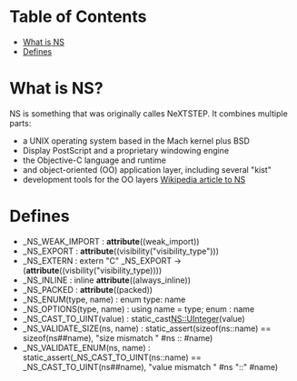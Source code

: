 # Table of Contents
- [What is NS](#what-is-ns)
- [Defines](#defines)

# What is NS?
NS is something that was originally calles NeXTSTEP. It combines multiple parts:
- a UNIX operating system based in the Mach kernel plus BSD
- Display PostScript and a proprietary windowing engine
- the Objective-C language and runtime
- and object-oriented (OO) application layer, including several "kist"
- development tools for the OO layers
[Wikipedia article to NS](https://en.wikipedia.org/wiki/NeXTSTEP)

# Defines
- _NS_WEAK_IMPORT : __attribute__((weak_import))
- _NS_EXPORT : __attribute__((visibility("visibility_type")))
- _NS_EXTERN  : extern "C" _NS_EXPORT -> (__attribute__((visbility("visibility_type))))
- _NS_INLINE : inline __attribute__((always_inline))
- _NS_PACKED : __attribute__((packed))
- _NS_ENUM(type, name) : enum type: name
- _NS_OPTIONS(type, name) : using name = type; enum : name
- _NS_CAST_TO_UINT(value) : static_cast<NS::UInteger>(value)
- _NS_VALIDATE_SIZE(ns, name) : static_assert(sizeof(ns::name) == sizeof(ns##name), "size mismatch " #ns :: #name)
- _NS_VALIDATE_ENUM(ns, name) : static_assert(_NS_CAST_TO_UINT(ns::name) == _NS_CAST_TO_UINT(ns##name), "value mismatch " #ns "::" #name)
